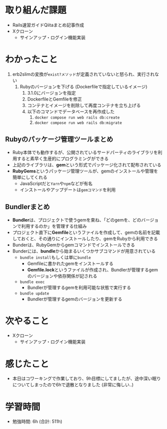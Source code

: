 # 取り組んだ課題 
+ Rails速習ガイドQiitaまとめ記事作成
+ Xクローン
  + サインアップ・ログイン機能実装
# わかったこと 
1. erb2slimの変換が`exist?メソッド`が定義されていないと怒られ、実行されない
   1. Rubyのバージョンを下げる (Dockerfileで指定しているイメージ)
      1. 3.1.0にバージョンを指定
      2. DockerfileとGemfileを修正
      3. コンテナとイメージを削除して再度コンテナを立ち上げる
      4. 以下のコマンドでデータベースを再作成した
         1. `docker compose run web rails db:create`
         2. `docker compose run web rails db:migrate`

## Rubyのパッケージ管理ツールまとめ
+ Ruby本体でも動作するが、公開されているサードパーティのライブラリを利用すると素早く生産的にプログラミングができる
+ 上記のライブラリは、**gem**という形式でパッケージ化されて配布されている
+ **RubyGems**というパッケージ管理ツールが、gemのインストールや管理を簡単にしてくれる
  + JavaScriptだと`Yarn`や`npm`などが有名
  + インストールやアップデートは`gemコマンド`を利用

## Bundlerまとめ
+ **Bundler**は、プロジェクトで使うgemを束ね、「どのgemを、どのバージョンで利用するのか」を管理する仕組み
+ プロジェクト直下に**Gemfile**というファイルを作成して、gemの名前を記載しておくと、その通りにインストールしたり、gemをRubyから利用できる
+ Bunderは、RubyGemからgemコマンドでインストールできる
+ Bunderには、**bundle**から始まるいくつかサブコマンドが用意されている
  + `bundle install`もしくは単に`bundle`
    + Gemfileに書かれたgemをインストールする
    + **Gemfile.lock**というファイルが作成され、Bundlerが管理するgemのバージョンや依存関係が記される
  + `bundle exec`
    + Bundlerが管理するgemを利用可能な状態で実行する
  + `bundle update`
    + Bundlerが管理するgemのバージョンを更新する
# 次やること
+ Xクローン
  + サインアップ・ログイン機能実装

# 感じたこと
+ 本日はコワーキングで作業しており、9h目標にしてましたが、途中深い眠りについてしまったので6hで退散となりました (非常に悔しい..)
# 学習時間  
+ 勉強時間: 6h (合計: 511h)


